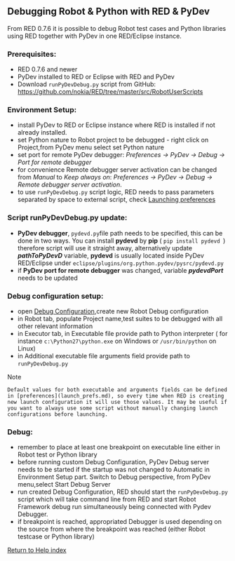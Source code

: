 ## Debugging Robot &amp; Python with RED &amp; PyDev

From RED 0.7.6 it is possible to debug Robot test cases and Python libraries
using RED together with PyDev in one RED/Eclipse instance.

### Prerequisites:

  * RED 0.7.6 and newer 
  * PyDev installed to RED or Eclipse with RED and PyDev 
  * Download `runPyDevDebug.py` script from GitHub: <https://github.com/nokia/RED/tree/master/src/RobotUserScripts>

### Environment Setup:

  * install PyDev to RED or Eclipse instance where RED is installed if not already installed. 
  * set Python nature to Robot project to be debugged - right click on Project,from PyDev menu select set Python nature 
  * set port for remote PyDev debugger: _Preferences -> PyDev -> Debug -> Port for remote debugger_
  * for convenience Remote debugger server activation can be changed from _Manual_ to _Keep always on_: _Preferences -> PyDev -> Debug -> Remote debugger server activation_. 
  * to use `runPyDevDebug.py` script logic, RED needs to pass parameters separated by space to external script, check [Launching preferences](launch_prefs.md)

### Script runPyDevDebug.py update:

  * **PyDev debugger**, `pydevd.py`file path needs to be specified, this can be done in two ways. You can install **pydevd** by **pip** ( `pip install pydevd `) therefore script will use it straight away, alternatively update **_pathToPyDevD_** variable, **pydevd** is usually located inside PyDev RED/Eclipse under `eclipse/plugins/org.python.pydev/pysrc/pydevd.py`
  * if **PyDev port for remote debugger** was changed, variable **_pydevdPort_** needs to be updated 

### Debug configuration setup:

  * open [Debug Configuration](javascript:executeCommand\('org.eclipse.debug.ui.commands.OpenDebugConfigurations'\)),create new Robot Debug configuration
  * in Robot tab, populate Project name,test suites to be debugged with all other relevant information
  * in Executor tab, in Executable file provide path to Python interpreter ( for instance `c:\Python27\python.exe` on Windows or `/usr/bin/python` on Linux)
  * in Additional executable file arguments field provide path to `runPyDevDebug.py`

Note

    Default values for both executable and arguments fields can be defined in [preferences](launch_prefs.md), so every time when RED is creating new launch configuration it will use those values. It may be useful if you want to always use some script without manually changing launch configurations before launching. 

### Debug:

  * remember to place at least one breakpoint on executable line either in Robot test or Python library 
  * before running custom Debug Configuration, PyDev Debug server needs to be started if the startup was not changed to Automatic in Environment Setup part. Switch to Debug perspective, from PyDev menu,select Start Debug Server 
  * run created Debug Configuration, RED should start the `runPyDevDebug.py` script which will take command line from RED and start Robot Framework debug run simultaneously being connected with Pydev Debugger. 
  * if breakpoint is reached, appropriated Debugger is used depending on the source from where the breakpoint was reached (either Robot testcase or Python library) 

[Return to Help index](http://nokia.github.io/RED/help/)
